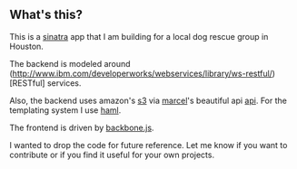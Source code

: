 ## What's this?

This is a [sinatra](http://www.sinatrarb.com/) app that I am building for
a local dog rescue group in Houston.

The backend is modeled around
(http://www.ibm.com/developerworks/webservices/library/ws-restful/)[RESTful]
services.

Also, the backend uses amazon's
[s3](http://aws.amazon.com/s3/) via
[marcel](https://github.com/marcel)'s beautiful api
[api](https://github.com/marcel/aws-s3). For the templating system I
use [haml](http://haml-lang.com/).

The frontend is driven by
[backbone.js](http://documentcloud.github.com/backbone/).

I wanted to drop the code for future reference. Let me know if you
want to contribute or if you find it useful for your own projects.
